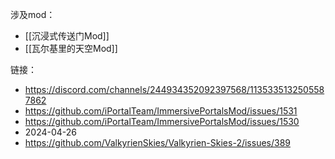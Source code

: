 涉及mod：
- [[沉浸式传送门Mod]]
- [[瓦尔基里的天空Mod]]

链接：
- https://discord.com/channels/244934352092397568/1135335132505587862
- https://github.com/iPortalTeam/ImmersivePortalsMod/issues/1531
- https://github.com/iPortalTeam/ImmersivePortalsMod/issues/1530
- 2024-04-26
- https://github.com/ValkyrienSkies/Valkyrien-Skies-2/issues/389